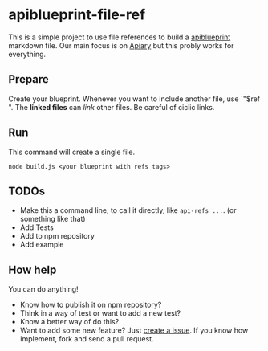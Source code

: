 # apiblueprint-file-ref
This is a simple project to use file references to build a [apiblueprint](https://apiblueprint.org/) markdown file.
Our main focus is on [Apiary](apiary.io) but this probly works for everything.

## Prepare
Create your blueprint.
Whenever you want to include another file, use `"$ref <filename>".
The **linked files** can *link* other files.
Be careful of ciclic links.

## Run
This command will create a single file.

    node build.js <your blueprint with refs tags>


## TODOs
* Make this a command line, to call it directly, like `api-refs ...`. (or something like that)
* Add Tests
* Add to npm repository
* Add example

## How help
You can do anything!
* Know how to publish it on npm repository?
* Think in a way of test or want to add a new test?
* Know a better way of do this?
* Want to add some new feature?
Just [create a issue](https://github.com/Dlimaun/apiblueprint-fileref/issues/new).
If you know how implement, fork and send a pull request.
